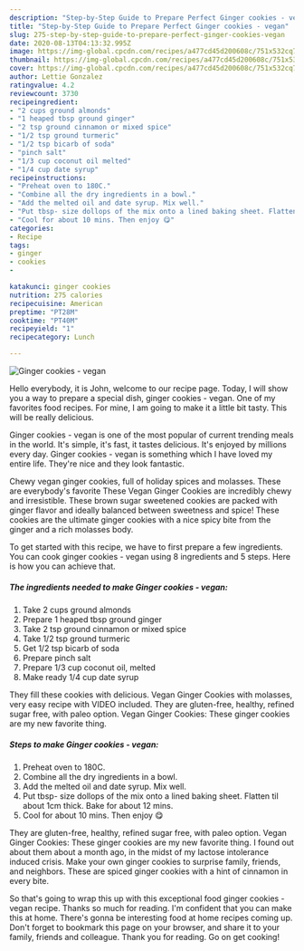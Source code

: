 ```yaml
---
description: "Step-by-Step Guide to Prepare Perfect Ginger cookies - vegan"
title: "Step-by-Step Guide to Prepare Perfect Ginger cookies - vegan"
slug: 275-step-by-step-guide-to-prepare-perfect-ginger-cookies-vegan
date: 2020-08-13T04:13:32.995Z
image: https://img-global.cpcdn.com/recipes/a477cd45d200608c/751x532cq70/ginger-cookies-vegan-recipe-main-photo.jpg
thumbnail: https://img-global.cpcdn.com/recipes/a477cd45d200608c/751x532cq70/ginger-cookies-vegan-recipe-main-photo.jpg
cover: https://img-global.cpcdn.com/recipes/a477cd45d200608c/751x532cq70/ginger-cookies-vegan-recipe-main-photo.jpg
author: Lettie Gonzalez
ratingvalue: 4.2
reviewcount: 3730
recipeingredient:
- "2 cups ground almonds"
- "1 heaped tbsp ground ginger"
- "2 tsp ground cinnamon or mixed spice"
- "1/2 tsp ground turmeric"
- "1/2 tsp bicarb of soda"
- "pinch salt"
- "1/3 cup coconut oil melted"
- "1/4 cup date syrup"
recipeinstructions:
- "Preheat oven to 180C."
- "Combine all the dry ingredients in a bowl."
- "Add the melted oil and date syrup. Mix well."
- "Put tbsp- size dollops of the mix onto a lined baking sheet. Flatten til about 1cm thick. Bake for about 12 mins."
- "Cool for about 10 mins. Then enjoy 😋"
categories:
- Recipe
tags:
- ginger
- cookies
- 

katakunci: ginger cookies  
nutrition: 275 calories
recipecuisine: American
preptime: "PT28M"
cooktime: "PT40M"
recipeyield: "1"
recipecategory: Lunch

---
```



![Ginger cookies - vegan](https://img-global.cpcdn.com/recipes/a477cd45d200608c/751x532cq70/ginger-cookies-vegan-recipe-main-photo.jpg)

Hello everybody, it is John, welcome to our recipe page. Today, I will show you a way to prepare a special dish, ginger cookies - vegan. One of my favorites food recipes. For mine, I am going to make it a little bit tasty. This will be really delicious.

Ginger cookies - vegan is one of the most popular of current trending meals in the world. It's simple, it's fast, it tastes delicious. It's enjoyed by millions every day. Ginger cookies - vegan is something which I have loved my entire life. They're nice and they look fantastic.

Chewy vegan ginger cookies, full of holiday spices and molasses. These are everybody&#39;s favorite These Vegan Ginger Cookies are incredibly chewy and irresistible. These brown sugar sweetened cookies are packed with ginger flavor and ideally balanced between sweetness and spice! These cookies are the ultimate ginger cookies with a nice spicy bite from the ginger and a rich molasses body.


To get started with this recipe, we have to first prepare a few ingredients. You can cook ginger cookies - vegan using 8 ingredients and 5 steps. Here is how you can achieve that.

<!--inarticleads1-->

##### The ingredients needed to make Ginger cookies - vegan:

1. Take 2 cups ground almonds
1. Prepare 1 heaped tbsp ground ginger
1. Take 2 tsp ground cinnamon or mixed spice
1. Take 1/2 tsp ground turmeric
1. Get 1/2 tsp bicarb of soda
1. Prepare pinch salt
1. Prepare 1/3 cup coconut oil, melted
1. Make ready 1/4 cup date syrup


They fill these cookies with delicious. Vegan Ginger Cookies with molasses, very easy recipe with VIDEO included. They are gluten-free, healthy, refined sugar free, with paleo option. Vegan Ginger Cookies: These ginger cookies are my new favorite thing. 

<!--inarticleads2-->

##### Steps to make Ginger cookies - vegan:

1. Preheat oven to 180C.
1. Combine all the dry ingredients in a bowl.
1. Add the melted oil and date syrup. Mix well.
1. Put tbsp- size dollops of the mix onto a lined baking sheet. Flatten til about 1cm thick. Bake for about 12 mins.
1. Cool for about 10 mins. Then enjoy 😋


They are gluten-free, healthy, refined sugar free, with paleo option. Vegan Ginger Cookies: These ginger cookies are my new favorite thing. I found out about them about a month ago, in the midst of my lactose intolerance induced crisis. Make your own ginger cookies to surprise family, friends, and neighbors. These are spiced ginger cookies with a hint of cinnamon in every bite. 

So that's going to wrap this up with this exceptional food ginger cookies - vegan recipe. Thanks so much for reading. I'm confident that you can make this at home. There's gonna be interesting food at home recipes coming up. Don't forget to bookmark this page on your browser, and share it to your family, friends and colleague. Thank you for reading. Go on get cooking!
